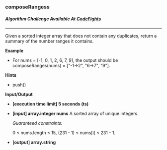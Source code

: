 ### composeRangess

##### Algorithm Challenge Available At [CodeFights](https://codefights.com/interview-practice/task/cHYqbQ9DiWmejAdeG)
---
Given a sorted integer array that does not contain any duplicates, return a summary of the number ranges it contains.

**Example**
-   For nums = [-1, 0, 1, 2, 6, 7, 9], the output should be
composeRanges(nums) = ["-1->2", "6->7", "9"].

**Hints**
-   push()

**Input/Output**

- **[execution time limit] 5 seconds (ts)**
- **[input] array.integer nums**
    A sorted array of unique integers.

    *Guaranteed constraints:*

    0 ≤ nums.length ≤ 15,
    (231 - 1) ≤ nums[i] ≤ 231 - 1.

- **[output] array.string**